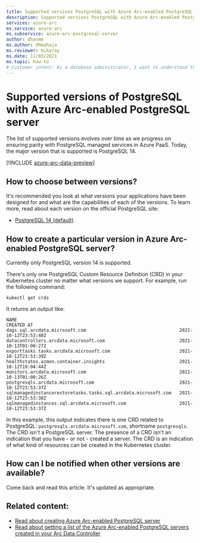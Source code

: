 ```yaml
---
title: Supported versions PostgreSQL with Azure Arc-enabled PostgreSQL server
description: Supported versions PostgreSQL with Azure Arc-enabled PostgreSQL server
services: azure-arc
ms.service: azure-arc
ms.subservice: azure-arc-postgresql-server
author: dhanmm
ms.author: dhmahaja
ms.reviewer: mikeray
ms.date: 11/03/2021
ms.topic: how-to
# Customer intent: As a database administrator, I want to understand the supported PostgreSQL versions in Azure Arc-enabled PostgreSQL server, so that I can ensure compatibility with my applications and manage resources effectively.
---
```


# Supported versions of PostgreSQL with Azure Arc-enabled PostgreSQL server
The list of supported versions evolves over time as we progress on ensuring parity with PostgreSQL managed services in Azure PaaS. Today, the major version that is supported is PostgreSQL 14.

[!INCLUDE [azure-arc-data-preview](./includes/azure-arc-data-preview.md)]

## How to choose between versions?
It's recommended you look at what versions your applications have been designed for and what are the capabilities of each of the versions. 
To learn more, read about each version on the official PostgreSQL site:
- [PostgreSQL 14 (default)](https://www.postgresql.org/docs/14/index.html)

## How to create a particular version in Azure Arc-enabled PostgreSQL server?
Currently only PostgreSQL version 14 is supported.

There's only one PostgreSQL Custom Resource Definition (CRD) in your Kubernetes cluster no matter what versions we support.
For example, run the following command:
```console
kubectl get crds
```

It returns an output like:
```console
NAME                                                             CREATED AT
dags.sql.arcdata.microsoft.com                                   2021-10-12T23:53:40Z
datacontrollers.arcdata.microsoft.com                            2021-10-13T01:00:27Z
exporttasks.tasks.arcdata.microsoft.com                          2021-10-12T23:53:39Z
healthstates.azmon.container.insights                            2021-10-12T19:04:44Z
monitors.arcdata.microsoft.com                                   2021-10-13T01:00:26Z
postgresqls.arcdata.microsoft.com                                2021-10-12T23:53:37Z
sqlmanagedinstancerestoretasks.tasks.sql.arcdata.microsoft.com   2021-10-12T23:53:38Z
sqlmanagedinstances.sql.arcdata.microsoft.com                    2021-10-12T23:53:37Z
```

In this example, this output indicates there is one CRD related to PostgreSQL: `postgresqls.arcdata.microsoft.com`, shortname `postgresqls`. The CRD isn't a PostgreSQL server. The presence of a CRD isn't an indication that you have - or not - created a server. The CRD is an indication of what kind of resources can be created in the Kubernetes cluster.

## How can I be notified when other versions are available?
Come back and read this article. It's updated as appropriate.


## Related content:
- [Read about creating Azure Arc-enabled PostgreSQL server](create-postgresql-server.md)
- [Read about getting a list of the Azure Arc-enabled PostgreSQL servers created in your Arc Data Controller](list-servers-postgresql.md)
